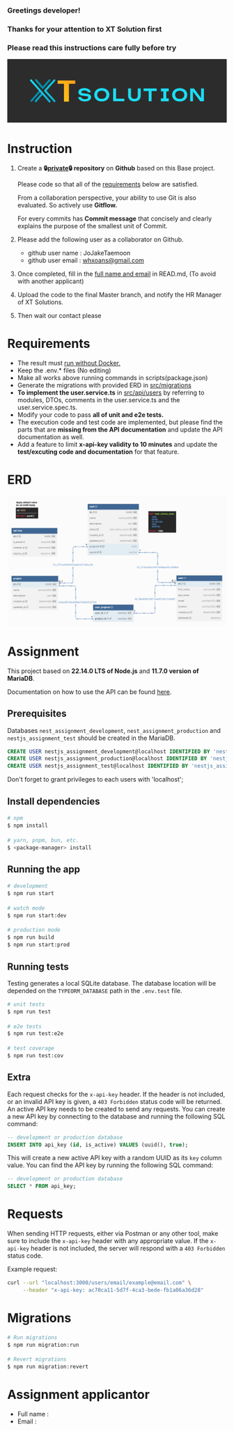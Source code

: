 ### Greetings developer!
### Thanks for your attention to XT Solution first
### Please read this instructions care fully before try
![XT Solution!](/img/logo.svg "XT Solutio")

# Instruction

1. Create a **🔒<ins>private</ins>🔒 repository** on **Github** based on this Base project.
    
    Please code so that all of the [requirements](#requirements) below are satisfied.

    From a collaboration perspective, your ability to use Git is also evaluated. So actively use **Gitflow.**

    For every commits has **Commit message** that concisely and clearly explains the purpose of the smallest unit of Commit.

2. Please add the following user as a collaborator on Github.
    - github user name : JoJakeTaemoon
    - github user email : whxoans@gmail.com

3. Once completed, fill in the [full name and email](#assignment-applicantor) in READ.md, (To avoid with another applicant)

4. Upload the code to the final Master branch, and notify the HR Manager of XT Solutions.

5. Then wait our contact please

# Requirements

- The result must <ins>run without Docker<ins>.
- Keep the .env.* files (No editing)
- Make all works above running commands in scripts(package.json)
- Generate the migrations with provided ERD in <ins>src/migrations</ins>
- **To implement the user.service.ts** in <ins>src/api/users</ins> by referring to modules, DTOs, comments in the user.service.ts and the user.service.spec.ts.
- Modify your code to pass **all of unit and e2e tests.**
- The execution code and test code are implemented, but please find the parts that are **missing from the API documentation** and update the API documentation as well.
- Add a feature to limit **x-api-key validity to 10 minutes** and update the **test/excuting code and documentation** for that feature.

# ERD
![XT Solution!](/img/ERD4assinment.png "XT Solutio")

# Assignment

This project based on **22.14.0 LTS of Node.js** and **11.7.0 version of MariaDB**.

Documentation on how to use the API can be found [here](API_DOCUMENTATION.md).

## Prerequisites
Databases `nest_assignment_development`, `nest_assignment_production` and `nestjs_assignment_test` should be created in the MariaDB.

```sql
CREATE USER nestjs_assignment_development@localhost IDENTIFIED BY 'nestjs_assignment_development';
CREATE USER nestjs_assignment_production@localhost IDENTIFIED BY 'nestjs_assignment_production';
CREATE USER nestjs_assignment_test@localhost IDENTIFIED BY 'nestjs_assignment_test';
```

Don't forget to grant privileges to each users with 'localhost';

## Install dependencies
```bash
# npm
$ npm install

# yarn, pnpm, bun, etc.
$ <package-manager> install
```

## Running the app

```bash
# development
$ npm run start

# watch mode
$ npm run start:dev

# production mode
$ npm run build
$ npm run start:prod
```

## Running tests

Testing generates a local SQLite database. The database location will be depended on the `TYPEORM_DATABASE` path in the `.env.test` file.

```bash
# unit tests
$ npm run test

# e2e tests
$ npm run test:e2e

# test coverage
$ npm run test:cov
```

## Extra

Each request checks for the `x-api-key` header. If the header is not included, or an invalid API key is given, a `403 Forbidden` status code will be returned. An active API key needs to be created to send any requests. You can create a new API key by connecting to the database and running the following  SQL command:

```sql
-- development or production database
INSERT INTO api_key (id, is_active) VALUES (uuid(), true);
```

This will create a new active API key with a random UUID as its `key` column value. You can find the API key by running the following SQL command:

```sql
-- development or production database
SELECT * FROM api_key;
```

# Requests

When sending HTTP requests, either via Postman or any other tool, make sure to include the `x-api-key` header with any appropriate value. If the `x-api-key` header is not included, the server will respond with a `403 Forbidden` status code.

Example request:
```bash
curl --url "localhost:3000/users/email/example@email.com" \
     --header "x-api-key: ac70ca11-5d7f-4ca3-bede-fb1a06a36d28"
```

# Migrations

```bash
# Run migrations
$ npm run migration:run

# Revert migrations
$ npm run migration:revert
```

# Assignment applicantor
- Full name : 
- Email :
